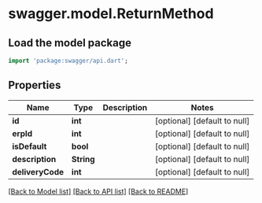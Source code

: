 # swagger.model.ReturnMethod

## Load the model package
```dart
import 'package:swagger/api.dart';
```

## Properties
Name | Type | Description | Notes
------------ | ------------- | ------------- | -------------
**id** | **int** |  | [optional] [default to null]
**erpId** | **int** |  | [optional] [default to null]
**isDefault** | **bool** |  | [optional] [default to null]
**description** | **String** |  | [optional] [default to null]
**deliveryCode** | **int** |  | [optional] [default to null]

[[Back to Model list]](../README.md#documentation-for-models) [[Back to API list]](../README.md#documentation-for-api-endpoints) [[Back to README]](../README.md)


